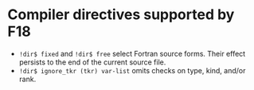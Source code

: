 Compiler directives supported by F18
====================================

* `!dir$ fixed` and `!dir$ free` select Fortran source forms.  Their effect
  persists to the end of the current source file.
* `!dir$ ignore_tkr (tkr) var-list` omits checks on type, kind, and/or rank.
